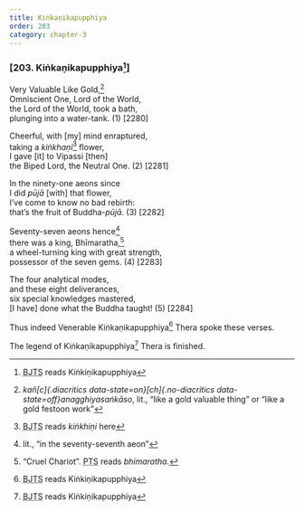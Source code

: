 ```yaml
---
title: Kiṅkaṇikapupphiya
order: 203
category: chapter-3
---
```


### \[203. Kiṅkaṇikapupphiya[^1]\]

Very Valuable Like Gold,[^2]  
Omniscient One, Lord of the World,  
the Lord of the World, took a bath,  
plunging into a water-tank. (1) \[2280\]

Cheerful, with \[my\] mind enraptured,  
taking a *kiṅkhaṇi*[^3] flower,  
I gave \[it\] to Vipassi \[then\]  
the Biped Lord, the Neutral One. (2) \[2281\]

In the ninety-one aeons since  
I did *pūjā* \[with\] that flower,  
I’ve come to know no bad rebirth:  
that’s the fruit of Buddha-*pūjā*. (3) \[2282\]

Seventy-seven aeons hence[^4]  
there was a king, Bhīmaratha,[^5]  
a wheel-turning king with great strength,  
possessor of the seven gems. (4) \[2283\]

The four analytical modes,  
and these eight deliverances,  
six special knowledges mastered,  
\[I have\] done what the Buddha taught! (5) \[2284\]

Thus indeed Venerable Kiṅkaṇikapupphiya[^6] Thera spoke these verses.

The legend of Kiṅkaṇikapupphiya[^7] Thera is finished.

[^1]: <abbr title="Buddha Jayanthi Tripitaka Series">BJTS</abbr> reads Kiṅkiṇikapupphiya

[^2]: *kañ[c]{.diacritics data-state=on}[ch]{.no-diacritics data-state=off}anagghiyasaṅkāso*, lit., “like a gold valuable thing” or “like a gold festoon work”

[^3]: <abbr title="Buddha Jayanthi Tripitaka Series">BJTS</abbr> reads *kiṅkhiṇi* here

[^4]: lit., “in the seventy-seventh aeon”

[^5]: “Cruel Chariot”. <abbr title="Pali Text Society">PTS</abbr> reads *bhimaratha*.

[^6]: <abbr title="Buddha Jayanthi Tripitaka Series">BJTS</abbr> reads Kiṅkiṇikapupphiya

[^7]: <abbr title="Buddha Jayanthi Tripitaka Series">BJTS</abbr> reads Kiṅkiṇikapupphiya
